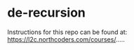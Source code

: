 # de-recursion

Instructions for this repo can be found at: https://l2c.northcoders.com/courses/.....

